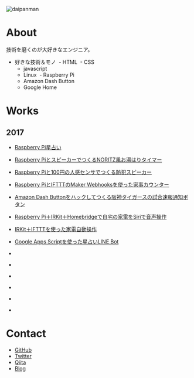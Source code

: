 ![daipanman](https://user-images.githubusercontent.com/31620041/38808508-73024c70-41bb-11e8-8d68-eb099039ade4.png)

# About
技術を磨くのが大好きなエンジニア。

- 好きな技術＆モノ
  - HTML
  - CSS
  - javascript
  - Linux
  - Raspberry Pi
  - Amazon Dash Button
  - Google Home


# Works
## 2017
- <a href="http://www.daipanman.com/entry/2017/06/11/104414">Raspberry Pi星占い</a>
- <a href="http://www.daipanman.com/entry/2017/06/16/195307">Raspberry PiとスピーカーでつくるNORITZ風お湯はりタイマー</a>
- <a href="http://www.daipanman.com/entry/2017/06/24/085904">Raspberry Piと100円の人感センサでつくる防犯スピーカー</a>
- <a href="http://www.daipanman.com/entry/2017/07/07/071949">Raspberry PiとIFTTTのMaker Webhooksを使った家事カウンター</a>
- <a href="http://www.daipanman.com/entry/2017/08/02/214429">Amazon Dash Buttonをハックしてつくる阪神タイガースの試合速報通知ボタン</a>
- <a href="http://www.daipanman.com/entry/2017/08/17/195259">Raspberry Pi＋IRKit＋Homebridgeで自宅の家電をSiriで音声操作</a>
- <a href="http://www.daipanman.com/entry/2017/08/22/113847">IRKit＋IFTTTを使った家電自動操作</a>
- <a href="http://www.daipanman.com/entry/2017/09/16/185831">Google Apps Scriptを使った星占いLINE Bot</a>


- <a href=""></a>
- <a href=""></a>
- <a href=""></a>
- <a href=""></a>
- <a href=""></a>
- <a href=""></a>

# Contact
- <a href="https://github.com/donchan922">GitHub</a>
- <a href="https://twitter.com/donchan922">Twitter</a>
- <a href="https://qiita.com/donchan922">Qiita</a>
- <a href="http://www.daipanman.com/">Blog</a>
